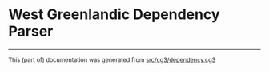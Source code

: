 

#                 West Greenlandic Dependency Parser

* * *

<small>This (part of) documentation was generated from [src/cg3/dependency.cg3](https://github.com/qupaloraarsuk/lang-kal/blob/main/src/cg3/dependency.cg3)</small>
